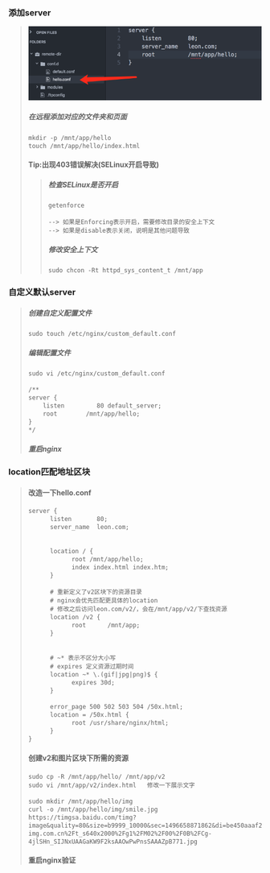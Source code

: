 ### 添加server

> ![](/assets/dlfkjglimport.png)
>
> ##### 在远程添加对应的文件夹和页面
>
> ```
> mkdir -p /mnt/app/hello
> touch /mnt/app/hello/index.html
> ```
>
> #### Tip:出现403错误解决\(SELinux开启导致\)
>
> > ##### 检查SELinux是否开启
> >
> > ```
> > getenforce
> >
> > --> 如果是Enforcing表示开启，需要修改目录的安全上下文
> > --> 如果是disable表示关闭，说明是其他问题导致
> > ```
> >
> > ##### 修改安全上下文
> >
> > ```
> > sudo chcon -Rt httpd_sys_content_t /mnt/app
> > ```

### 自定义默认server

> ##### 创建自定义配置文件
>
> ```
> sudo touch /etc/nginx/custom_default.conf
> ```
>
> ##### 编辑配置文件
>
> ```
> sudo vi /etc/nginx/custom_default.conf
>
> /**
> server {
>     listen         80 default_server;
>     root        /mnt/app/hello;
> }      
> */
> ```
>
> ##### 重启nginx

### location匹配地址区块

> #### 改造一下hello.conf
>
> ```
> server {
>       listen       80;
>       server_name  leon.com;
>      
>
>       location / {
>             root /mnt/app/hello;
>             index index.html index.htm;
>       }
>       
>       # 重新定义了v2区块下的资源目录
>       # nginx会优先匹配更具体的location
>       # 修改之后访问leon.com/v2/，会在/mnt/app/v2/下查找资源
>       location /v2 {
>             root      /mnt/app;      
>       }      
>       
>       
>       # ~* 表示不区分大小写
>       # expires 定义资源过期时间
>       location ~* \.(gif|jpg|png)$ {
>             expires 30d;
>       }
>
>       error_page 500 502 503 504 /50x.html;
>       location = /50x.html {
>             root /usr/share/nginx/html;
>       }
> }
> ```
>
> #### 创建v2和图片区块下所需的资源
>
> ```
> sudo cp -R /mnt/app/hello/ /mnt/app/v2
> sudo vi /mnt/app/v2/index.html   修改一下展示文字
>
> sudo mkdir /mnt/app/hello/img
> curl -o /mnt/app/hello/img/smile.jpg https://timgsa.baidu.com/timg?image&quality=80&size=b9999_10000&sec=1496658871862&di=be450aaaf267ab27085c10547a92f282&imgtype=0&src=http%3A%2F%2Farticle.fd.zol-img.com.cn%2Ft_s640x2000%2Fg1%2FM02%2F00%2F0B%2FCg-4jlSHn_SIJNxUAAGaKW9F2ksAAOwPwPnsSAAAZpB771.jpg
> ```
>
> #### 重启nginx验证



